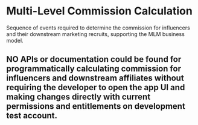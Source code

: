 # Multi-Level Commission Calculation

Sequence of events required to determine the commission for influencers and their downstream marketing recruits, supporting the MLM business model.

## NO APIs or documentation could be found for programmatically calculating commission for influencers and downstream affiliates without requiring the developer to open the app UI and making changes directly with current permissions and entitlements on development test account.
